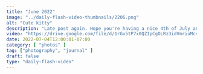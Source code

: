 ```yaml
---
title: "June 2022"
image: "../daily-flash-video-thumbnails/2206.png"
alt: "Cute kitty"
description: "Late post again. Hope you're having a nice 4th of July and had an even better June 2022."
video: "https://drive.google.com/file/d/1rGu5tP7x0QZIpCgOLRz3idVmriuMcvm9/preview"
date: 2022-07-04T12:00:01-07:00
category: [ "photos" ]
tag: ["photography", "journal" ]
draft: false
type: "daily-flash-video"
---
```

